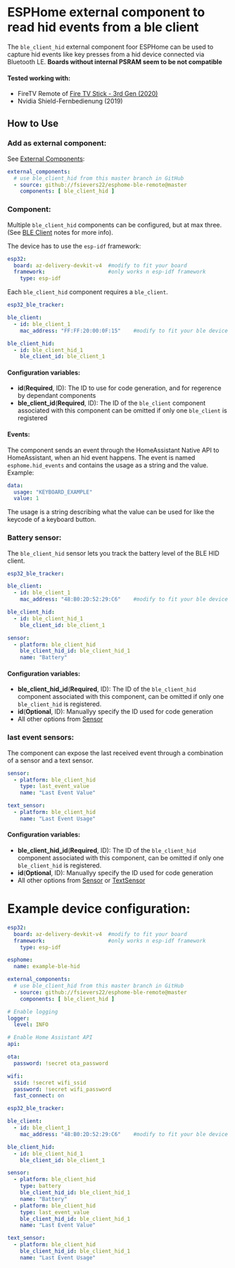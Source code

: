 # ESPHome external component to read hid events from a ble client
The `ble_client_hid` external component foor ESPHome can be used to capture hid events like key presses from a hid device connected via Bluetooth LE.
**Boards without internal PSRAM seem to be not compatible**
#### Tested working with:
- FireTV Remote of [Fire TV Stick - 3rd Gen (2020)](https://developer.amazon.com/docs/fire-tv/device-specifications-fire-tv-streaming-media-player.html?v=ftvstickgen3)
- Nvidia Shield-Fernbedienung (2019) 

## How to Use
### Add as external component:
See [External Components](https://esphome.io/components/external_components.html):
```yaml
external_components:
  # use ble_client_hid from this master branch in GitHub
  - source: github://fsievers22/esphome-ble-remote@master
    components: [ ble_client_hid ]
```
### Component:
Multiple `ble_client_hid` components can be configured, but at max three. (See [BLE Client](https://esphome.io/components/ble_client.html) notes for more info).

The device has to use the `esp-idf` framework:
```yaml
esp32:
  board: az-delivery-devkit-v4  #modify to fit your board
  framework:                    #only works n esp-idf framework
    type: esp-idf
```
Each `ble_client_hid` component requires a `ble_client`.
```yaml
esp32_ble_tracker:            

ble_client:
  - id: ble_client_1
    mac_address: "FF:FF:20:00:0F:15"    #modify to fit your ble device

ble_client_hid:
  - id: ble_client_hid_1
    ble_client_id: ble_client_1
```
#### Configuration variables:
- **id**(**Required**, ID): The ID to use for code generation, and for regerence by dependant components
- **ble_client_id**(**Required**, ID): The ID of the `ble_client` component associated with this component can be omitted if only one `ble_client` is registered
#### Events:
The component sends an event through the HomeAssistant Native API to HomeAssistant, when an hid event happens.
The event is named `esphome.hid_events` and contains the usage as a string and the value.
Example:
```yaml
data:
  usage: "KEYBOARD_EXAMPLE"
  value: 1
```
The usage is a string describing what the value can be used for like the keycode of a keyboard button.

### Battery sensor:
The `ble_client_hid` sensor lets you track the battery level of the BLE HID client.
```yaml
esp32_ble_tracker:            

ble_client:
  - id: ble_client_1
    mac_address: "48:B0:2D:52:29:C6"    #modify to fit your ble device

ble_client_hid:
  - id: ble_client_hid_1
    ble_client_id: ble_client_1

sensor:
  - platform: ble_client_hid
    ble_client_hid_id: ble_client_hid_1
    name: "Battery"
```
#### Configuration variables:
- **ble_client_hid_id**(**Required**, ID): The ID of the `ble_client_hid` component associated with this component, can be omitted if only one `ble_client_hid` is registered.
- **id**(**Optional**, ID): Manuallyy specify the ID used for code generation
- All other options from [Sensor](https://esphome.io/components/sensor/index.html)

### last event sensors:
The component can expose the last received event through a combination of a sensor and a text sensor.

```yaml
sensor:
  - platform: ble_client_hid
    type: last_event_value
    name: "Last Event Value"

text_sensor:
  - platform: ble_client_hid
    name: "Last Event Usage"
```

#### Configuration variables:
- **ble_client_hid_id**(**Required**, ID): The ID of the `ble_client_hid` component associated with this component, can be omitted if only one `ble_client_hid` is registered.
- **id**(**Optional**, ID): Manuallyy specify the ID used for code generation
- All other options from [Sensor](https://esphome.io/components/sensor/index.html) or [TextSensor](https://esphome.io/components/text_sensor/index.html)

# Example device configuration:
```yaml
esp32:
  board: az-delivery-devkit-v4  #modify to fit your board
  framework:                    #only works n esp-idf framework
    type: esp-idf

esphome:
  name: example-ble-hid         

external_components:
  # use ble_client_hid from this master branch in GitHub
  - source: github://fsievers22/esphome-ble-remote@master
    components: [ ble_client_hid ]

# Enable logging
logger:
  level: INFO

# Enable Home Assistant API
api:

ota:
  password: !secret ota_password

wifi:
  ssid: !secret wifi_ssid
  password: !secret wifi_password
  fast_connect: on

esp32_ble_tracker:            

ble_client:
  - id: ble_client_1
    mac_address: "48:B0:2D:52:29:C6"    #modify to fit your ble device

ble_client_hid:
  - id: ble_client_hid_1
    ble_client_id: ble_client_1

sensor:
  - platform: ble_client_hid
    type: battery
    ble_client_hid_id: ble_client_hid_1
    name: "Battery"
  - platform: ble_client_hid
    type: last_event_value
    ble_client_hid_id: ble_client_hid_1
    name: "Last Event Value"

text_sensor:
  - platform: ble_client_hid
    ble_client_hid_id: ble_client_hid_1
    name: "Last Event Usage"
```